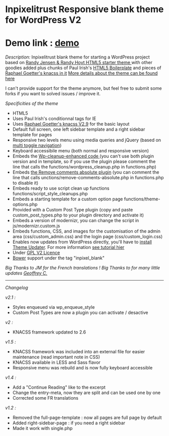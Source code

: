 Inpixelitrust Responsive blank theme for WordPress V2
==============================

Demo link : <a href="http://www.inpixelitrust.fr/blank-responsive"> demo </a>
==============================

*Description:*
Inpixelitrust blank theme for starting a WordPress project based on <a href="http://randyjensenonline.com/thoughts/handcrafted-wp-starter-theme/">Randy Jensen & Randy Hoyt HTML5 starter theme </a> with other goodies added plus chunks of Paul Irish's <a href="http://html5boilerplate.com/">HTML5 Boilerplate</a> and pieces of <a href="http://knacss.com/">Raphael Goetter's knacss in it</a>
<a href="http://www.inpixelitrust.fr/blog/en/inpixelitrust-responsive-blank-theme-wordpress/">More details about the theme can be found here</a>

I can't provide support for the theme anymore, but feel free to submit some forks if you want to solved issues / improve it.

*Specificities of the theme*

* HTML5
* Uses Paul Irish's conditionnal tags for IE
* Uses <a href="http://knacss.com/">Raphael Goetter's knacss  V2.9</a> for the basic layout
* Default full screen, one left sidebar template and a right sidebar template for pages
* Responsive two levels menu using media queries and jQuery (based on <a href="http://codepen.io/bradfrost/full/qwJvF">multi toggle navigation</a>)
* Keyboard accessibile menu (both normal and responsive version)
* Embeds the <a href="https://github.com/inpixelitrust/WP-cleanup-enhanced">Wp-cleanup-enhanced code </a> (you can't use both plugin version and in template, so if you use the plugin please comment the line that calls the functions/wordpress_cleanup.php in functions.php)
* Embeds <a href="http://wpengineer.com/2230/removing-comments-absolutely-wordpress/">the Remove comments absolute plugin</a> (you can comment the line that calls unctions/remove-comments-absolute.php in functions.php to disable it)
* Embeds ready to use script clean up functions functions/script_style_cleanups.php
* Embeds a starting template for a custom option page functions/theme-options.php
* Provided with a Custom Post Type plugin (copy and paste custom_post_types.php to your plugin directory and activate it)
* Embeds a version of modernizr, you can change the script in js/modernizr.custom.js
* Embeds functions, CSS, and images for the customisation of the admin area (css/custom_admin.css) and the login page (css/custom_login.css)
* Enables now updates from WordPress directly, you'll have to <a href="https://github.com/UCF/Theme-Updater">install Theme Updater</a>. For more information <a href="http://www.disruptiveconversations.com/2012/02/how-to-auto-update-wordpress-custom-themes-using-github.html">see tutorial hier </a>
* Under <a href="http://wordpress.org/about/gpl/">GPL V2 Licence</a>
* <a href="http://bower.io/">Bower</a> support under the tag "inpixel_blank"

*Big Thanks to JM for the French translations !*
*Big Thanks to for many little updates <a href="http://www.creativejuiz.fr/blog/">Geoffrey C.</a>*

----------------------------------------------------


*Changelog*

*v2.1 :* 
* Styles enqueued via wp_enqueue_style
* Custom Post Types are now a plugin you can activate / desactive


*v2 :* 
* KNACSS framework updated to 2.6

*v1.5 :* 
* KNACSS framework was included into an external file for easier maintenance (read important note in CSS)
* KNACSS available in LESS and Sass flavor
* Responsive menu was rebuild and is now fully keyboard accessible


*v1.4 :* 
* Add a "Continue Reading" like to the excerpt
* Change the entry-meta, now they are split and can be used one by one
* Corrected some FR translations


*v1.2 :* 
* Removed the full-page-template : now all pages are full page by default
* Added right-sidebar-page : if you need a right sidebar
* Made it work with single.php 
